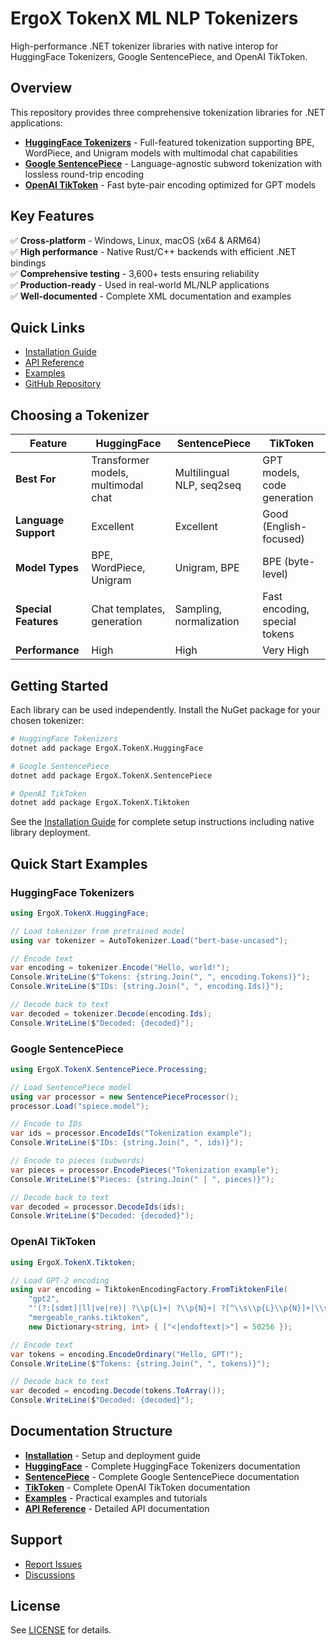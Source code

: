 # ErgoX TokenX ML NLP Tokenizers

High-performance .NET tokenizer libraries with native interop for HuggingFace Tokenizers, Google SentencePiece, and OpenAI TikToken.

## Overview

This repository provides three comprehensive tokenization libraries for .NET applications:

- **[HuggingFace Tokenizers](huggingface/index.md)** - Full-featured tokenization supporting BPE, WordPiece, and Unigram models with multimodal chat capabilities
- **[Google SentencePiece](sentencepiece/index.md)** - Language-agnostic subword tokenization with lossless round-trip encoding
- **[OpenAI TikToken](tiktoken/index.md)** - Fast byte-pair encoding optimized for GPT models

## Key Features

✅ **Cross-platform** - Windows, Linux, macOS (x64 & ARM64)  
✅ **High performance** - Native Rust/C++ backends with efficient .NET bindings  
✅ **Comprehensive testing** - 3,600+ tests ensuring reliability  
✅ **Production-ready** - Used in real-world ML/NLP applications  
✅ **Well-documented** - Complete XML documentation and examples  

## Quick Links

- [Installation Guide](installation.md)
- [API Reference](api/index.md)
- [Examples](examples.md)
- [GitHub Repository](https://github.com/ergosumx/tokenx)

## Choosing a Tokenizer

| Feature | HuggingFace | SentencePiece | TikToken |
|---------|-------------|---------------|----------|
| **Best For** | Transformer models, multimodal chat | Multilingual NLP, seq2seq | GPT models, code generation |
| **Language Support** | Excellent | Excellent | Good (English-focused) |
| **Model Types** | BPE, WordPiece, Unigram | Unigram, BPE | BPE (byte-level) |
| **Special Features** | Chat templates, generation | Sampling, normalization | Fast encoding, special tokens |
| **Performance** | High | High | Very High |

## Getting Started

Each library can be used independently. Install the NuGet package for your chosen tokenizer:

```bash
# HuggingFace Tokenizers
dotnet add package ErgoX.TokenX.HuggingFace

# Google SentencePiece
dotnet add package ErgoX.TokenX.SentencePiece

# OpenAI TikToken
dotnet add package ErgoX.TokenX.Tiktoken
```

See the [Installation Guide](installation.md) for complete setup instructions including native library deployment.

## Quick Start Examples

### HuggingFace Tokenizers

```csharp
using ErgoX.TokenX.HuggingFace;

// Load tokenizer from pretrained model
using var tokenizer = AutoTokenizer.Load("bert-base-uncased");

// Encode text
var encoding = tokenizer.Encode("Hello, world!");
Console.WriteLine($"Tokens: {string.Join(", ", encoding.Tokens)}");
Console.WriteLine($"IDs: {string.Join(", ", encoding.Ids)}");

// Decode back to text
var decoded = tokenizer.Decode(encoding.Ids);
Console.WriteLine($"Decoded: {decoded}");
```

### Google SentencePiece

```csharp
using ErgoX.TokenX.SentencePiece.Processing;

// Load SentencePiece model
using var processor = new SentencePieceProcessor();
processor.Load("spiece.model");

// Encode to IDs
var ids = processor.EncodeIds("Tokenization example");
Console.WriteLine($"IDs: {string.Join(", ", ids)}");

// Encode to pieces (subwords)
var pieces = processor.EncodePieces("Tokenization example");
Console.WriteLine($"Pieces: {string.Join(" | ", pieces)}");

// Decode back to text
var decoded = processor.DecodeIds(ids);
Console.WriteLine($"Decoded: {decoded}");
```

### OpenAI TikToken

```csharp
using ErgoX.TokenX.Tiktoken;

// Load GPT-2 encoding
using var encoding = TiktokenEncodingFactory.FromTiktokenFile(
    "gpt2",
    "'(?:[sdmt]|ll|ve|re)| ?\\p{L}+| ?\\p{N}+| ?[^\\s\\p{L}\\p{N}]+|\\s+(?!\\S)|\\s+",
    "mergeable_ranks.tiktoken",
    new Dictionary<string, int> { ["<|endoftext|>"] = 50256 });

// Encode text
var tokens = encoding.EncodeOrdinary("Hello, GPT!");
Console.WriteLine($"Tokens: {string.Join(", ", tokens)}");

// Decode back to text
var decoded = encoding.Decode(tokens.ToArray());
Console.WriteLine($"Decoded: {decoded}");
```

## Documentation Structure

- **[Installation](installation.md)** - Setup and deployment guide
- **[HuggingFace](huggingface/index.md)** - Complete HuggingFace Tokenizers documentation
- **[SentencePiece](sentencepiece/index.md)** - Complete Google SentencePiece documentation
- **[TikToken](tiktoken/index.md)** - Complete OpenAI TikToken documentation
- **[Examples](examples.md)** - Practical examples and tutorials
- **[API Reference](api/index.md)** - Detailed API documentation

## Support

- [Report Issues](https://github.com/ergosumx/tokenx/issues)
- [Discussions](https://github.com/ergosumx/tokenx/discussions)

## License

See [LICENSE](https://github.com/ergosumx/tokenx/blob/main/LICENSE) for details.

